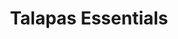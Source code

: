 ---
title: Talapas Essentials
layout: page
permalink: /talapas-essentials/main.html
nav_enabled: true
nav_order: 4
---